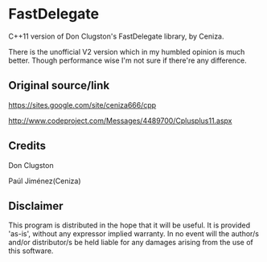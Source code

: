 FastDelegate
============

C++11 version of Don Clugston's FastDelegate library, by Ceniza.

There is the unofficial V2 version which in my humbled opinion is much better. Though performance wise I'm not sure if there're any difference.


Original source/link
--------------------
https://sites.google.com/site/ceniza666/cpp

http://www.codeproject.com/Messages/4489700/Cplusplus11.aspx


Credits
-------
Don Clugston

Paúl Jiménez(Ceniza)


Disclaimer
----------
This program is distributed in the hope that it will be useful. It is provided 'as-is', without any expressor implied warranty. In no event will the author/s and/or distributor/s be held liable for any damages arising from the use of this software.
